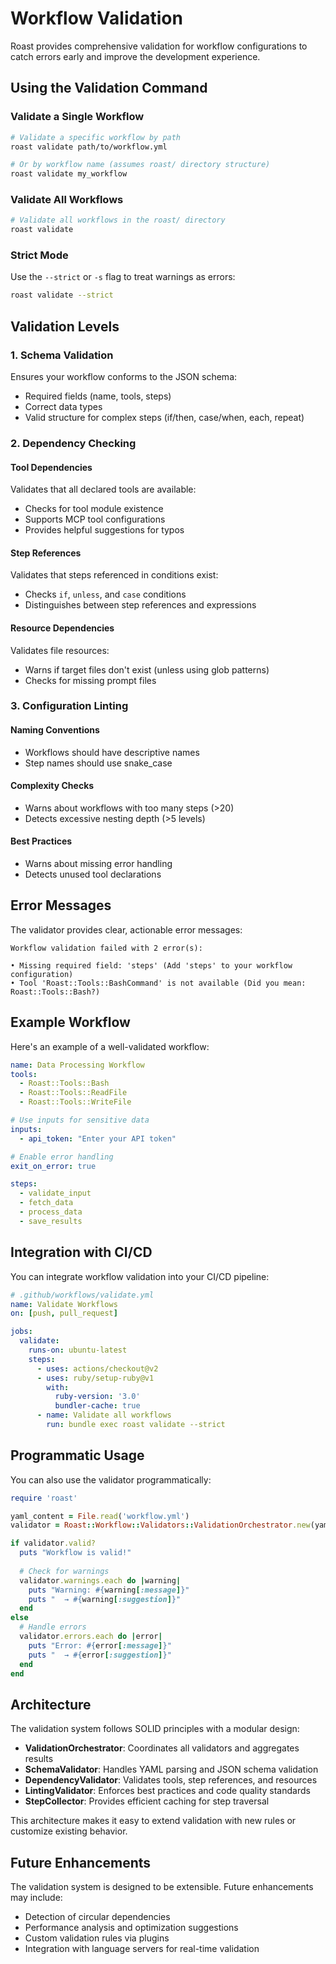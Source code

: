 # Workflow Validation

Roast provides comprehensive validation for workflow configurations to catch errors early and improve the development experience.

## Using the Validation Command

### Validate a Single Workflow

```bash
# Validate a specific workflow by path
roast validate path/to/workflow.yml

# Or by workflow name (assumes roast/ directory structure)
roast validate my_workflow
```

### Validate All Workflows

```bash
# Validate all workflows in the roast/ directory
roast validate
```

### Strict Mode

Use the `--strict` or `-s` flag to treat warnings as errors:

```bash
roast validate --strict
```

## Validation Levels

### 1. Schema Validation

Ensures your workflow conforms to the JSON schema:
- Required fields (name, tools, steps)
- Correct data types
- Valid structure for complex steps (if/then, case/when, each, repeat)

### 2. Dependency Checking

#### Tool Dependencies
Validates that all declared tools are available:
- Checks for tool module existence
- Supports MCP tool configurations
- Provides helpful suggestions for typos

#### Step References
Validates that steps referenced in conditions exist:
- Checks `if`, `unless`, and `case` conditions
- Distinguishes between step references and expressions

#### Resource Dependencies
Validates file resources:
- Warns if target files don't exist (unless using glob patterns)
- Checks for missing prompt files

### 3. Configuration Linting

#### Naming Conventions
- Workflows should have descriptive names
- Step names should use snake_case

#### Complexity Checks
- Warns about workflows with too many steps (>20)
- Detects excessive nesting depth (>5 levels)


#### Best Practices
- Warns about missing error handling
- Detects unused tool declarations

## Error Messages

The validator provides clear, actionable error messages:

```
Workflow validation failed with 2 error(s):

• Missing required field: 'steps' (Add 'steps' to your workflow configuration)
• Tool 'Roast::Tools::BashCommand' is not available (Did you mean: Roast::Tools::Bash?)
```

## Example Workflow

Here's an example of a well-validated workflow:

```yaml
name: Data Processing Workflow
tools:
  - Roast::Tools::Bash
  - Roast::Tools::ReadFile
  - Roast::Tools::WriteFile

# Use inputs for sensitive data
inputs:
  - api_token: "Enter your API token"

# Enable error handling
exit_on_error: true

steps:
  - validate_input
  - fetch_data
  - process_data
  - save_results
```

## Integration with CI/CD

You can integrate workflow validation into your CI/CD pipeline:

```yaml
# .github/workflows/validate.yml
name: Validate Workflows
on: [push, pull_request]

jobs:
  validate:
    runs-on: ubuntu-latest
    steps:
      - uses: actions/checkout@v2
      - uses: ruby/setup-ruby@v1
        with:
          ruby-version: '3.0'
          bundler-cache: true
      - name: Validate all workflows
        run: bundle exec roast validate --strict
```

## Programmatic Usage

You can also use the validator programmatically:

```ruby
require 'roast'

yaml_content = File.read('workflow.yml')
validator = Roast::Workflow::Validators::ValidationOrchestrator.new(yaml_content, 'workflow.yml')

if validator.valid?
  puts "Workflow is valid!"
  
  # Check for warnings
  validator.warnings.each do |warning|
    puts "Warning: #{warning[:message]}"
    puts "  → #{warning[:suggestion]}"
  end
else
  # Handle errors
  validator.errors.each do |error|
    puts "Error: #{error[:message]}"
    puts "  → #{error[:suggestion]}"
  end
end
```

## Architecture

The validation system follows SOLID principles with a modular design:

- **ValidationOrchestrator**: Coordinates all validators and aggregates results
- **SchemaValidator**: Handles YAML parsing and JSON schema validation
- **DependencyValidator**: Validates tools, step references, and resources
- **LintingValidator**: Enforces best practices and code quality standards
- **StepCollector**: Provides efficient caching for step traversal

This architecture makes it easy to extend validation with new rules or customize existing behavior.

## Future Enhancements

The validation system is designed to be extensible. Future enhancements may include:

- Detection of circular dependencies
- Performance analysis and optimization suggestions
- Custom validation rules via plugins
- Integration with language servers for real-time validation